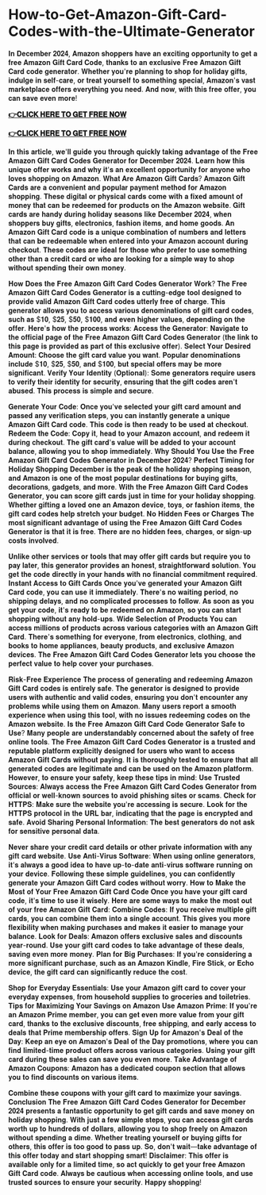 # How-to-Get-Amazon-Gift-Card-Codes-with-the-Ultimate-Generator
𝐈𝐧 𝐃𝐞𝐜𝐞𝐦𝐛𝐞𝐫 𝟐𝟎𝟐𝟒, 𝐀𝐦𝐚𝐳𝐨𝐧 𝐬𝐡𝐨𝐩𝐩𝐞𝐫𝐬 𝐡𝐚𝐯𝐞 𝐚𝐧 𝐞𝐱𝐜𝐢𝐭𝐢𝐧𝐠 𝐨𝐩𝐩𝐨𝐫𝐭𝐮𝐧𝐢𝐭𝐲 𝐭𝐨 𝐠𝐞𝐭 𝐚 𝐟𝐫𝐞𝐞 𝐀𝐦𝐚𝐳𝐨𝐧 𝐆𝐢𝐟𝐭 𝐂𝐚𝐫𝐝 𝐂𝐨𝐝𝐞, 𝐭𝐡𝐚𝐧𝐤𝐬 𝐭𝐨 𝐚𝐧 𝐞𝐱𝐜𝐥𝐮𝐬𝐢𝐯𝐞 𝐅𝐫𝐞𝐞 𝐀𝐦𝐚𝐳𝐨𝐧 𝐆𝐢𝐟𝐭 𝐂𝐚𝐫𝐝 𝐜𝐨𝐝𝐞 𝐠𝐞𝐧𝐞𝐫𝐚𝐭𝐨𝐫. 𝐖𝐡𝐞𝐭𝐡𝐞𝐫 𝐲𝐨𝐮'𝐫𝐞 𝐩𝐥𝐚𝐧𝐧𝐢𝐧𝐠 𝐭𝐨 𝐬𝐡𝐨𝐩 𝐟𝐨𝐫 𝐡𝐨𝐥𝐢𝐝𝐚𝐲 𝐠𝐢𝐟𝐭𝐬, 𝐢𝐧𝐝𝐮𝐥𝐠𝐞 𝐢𝐧 𝐬𝐞𝐥𝐟-𝐜𝐚𝐫𝐞, 𝐨𝐫 𝐭𝐫𝐞𝐚𝐭 𝐲𝐨𝐮𝐫𝐬𝐞𝐥𝐟 𝐭𝐨 𝐬𝐨𝐦𝐞𝐭𝐡𝐢𝐧𝐠 𝐬𝐩𝐞𝐜𝐢𝐚𝐥, 𝐀𝐦𝐚𝐳𝐨𝐧'𝐬 𝐯𝐚𝐬𝐭 𝐦𝐚𝐫𝐤𝐞𝐭𝐩𝐥𝐚𝐜𝐞 𝐨𝐟𝐟𝐞𝐫𝐬 𝐞𝐯𝐞𝐫𝐲𝐭𝐡𝐢𝐧𝐠 𝐲𝐨𝐮 𝐧𝐞𝐞𝐝. 𝐀𝐧𝐝 𝐧𝐨𝐰, 𝐰𝐢𝐭𝐡 𝐭𝐡𝐢𝐬 𝐟𝐫𝐞𝐞 𝐨𝐟𝐟𝐞𝐫, 𝐲𝐨𝐮 𝐜𝐚𝐧 𝐬𝐚𝐯𝐞 𝐞𝐯𝐞𝐧 𝐦𝐨𝐫𝐞!



**[👉𝐂𝐋𝐈𝐂𝐊 𝐇𝐄𝐑𝐄 𝐓𝐎 𝐆𝐄𝐓 𝐅𝐑𝐄𝐄 𝐍𝐎𝐖](https://usaofferzon.com/amazongiftcard)**

**[👉𝐂𝐋𝐈𝐂𝐊 𝐇𝐄𝐑𝐄 𝐓𝐎 𝐆𝐄𝐓 𝐅𝐑𝐄𝐄 𝐍𝐎𝐖](https://usaofferzon.com/giftcard)**

𝐈𝐧 𝐭𝐡𝐢𝐬 𝐚𝐫𝐭𝐢𝐜𝐥𝐞, 𝐰𝐞'𝐥𝐥 𝐠𝐮𝐢𝐝𝐞 𝐲𝐨𝐮 𝐭𝐡𝐫𝐨𝐮𝐠𝐡 𝐪𝐮𝐢𝐜𝐤𝐥𝐲 𝐭𝐚𝐤𝐢𝐧𝐠 𝐚𝐝𝐯𝐚𝐧𝐭𝐚𝐠𝐞 𝐨𝐟 𝐭𝐡𝐞 𝐅𝐫𝐞𝐞 𝐀𝐦𝐚𝐳𝐨𝐧 𝐆𝐢𝐟𝐭 𝐂𝐚𝐫𝐝 𝐂𝐨𝐝𝐞𝐬 𝐆𝐞𝐧𝐞𝐫𝐚𝐭𝐨𝐫 𝐟𝐨𝐫 𝐃𝐞𝐜𝐞𝐦𝐛𝐞𝐫 𝟐𝟎𝟐𝟒. 𝐋𝐞𝐚𝐫𝐧 𝐡𝐨𝐰 𝐭𝐡𝐢𝐬 𝐮𝐧𝐢𝐪𝐮𝐞 𝐨𝐟𝐟𝐞𝐫 𝐰𝐨𝐫𝐤𝐬 𝐚𝐧𝐝 𝐰𝐡𝐲 𝐢𝐭'𝐬 𝐚𝐧 𝐞𝐱𝐜𝐞𝐥𝐥𝐞𝐧𝐭 𝐨𝐩𝐩𝐨𝐫𝐭𝐮𝐧𝐢𝐭𝐲 𝐟𝐨𝐫 𝐚𝐧𝐲𝐨𝐧𝐞 𝐰𝐡𝐨 𝐥𝐨𝐯𝐞𝐬 𝐬𝐡𝐨𝐩𝐩𝐢𝐧𝐠 𝐨𝐧 𝐀𝐦𝐚𝐳𝐨𝐧. 𝐖𝐡𝐚𝐭 𝐀𝐫𝐞 𝐀𝐦𝐚𝐳𝐨𝐧 𝐆𝐢𝐟𝐭 𝐂𝐚𝐫𝐝𝐬? 𝐀𝐦𝐚𝐳𝐨𝐧 𝐆𝐢𝐟𝐭 𝐂𝐚𝐫𝐝𝐬 𝐚𝐫𝐞 𝐚 𝐜𝐨𝐧𝐯𝐞𝐧𝐢𝐞𝐧𝐭 𝐚𝐧𝐝 𝐩𝐨𝐩𝐮𝐥𝐚𝐫 𝐩𝐚𝐲𝐦𝐞𝐧𝐭 𝐦𝐞𝐭𝐡𝐨𝐝 𝐟𝐨𝐫 𝐀𝐦𝐚𝐳𝐨𝐧 𝐬𝐡𝐨𝐩𝐩𝐢𝐧𝐠. 𝐓𝐡𝐞𝐬𝐞 𝐝𝐢𝐠𝐢𝐭𝐚𝐥 𝐨𝐫 𝐩𝐡𝐲𝐬𝐢𝐜𝐚𝐥 𝐜𝐚𝐫𝐝𝐬 𝐜𝐨𝐦𝐞 𝐰𝐢𝐭𝐡 𝐚 𝐟𝐢𝐱𝐞𝐝 𝐚𝐦𝐨𝐮𝐧𝐭 𝐨𝐟 𝐦𝐨𝐧𝐞𝐲 𝐭𝐡𝐚𝐭 𝐜𝐚𝐧 𝐛𝐞 𝐫𝐞𝐝𝐞𝐞𝐦𝐞𝐝 𝐟𝐨𝐫 𝐩𝐫𝐨𝐝𝐮𝐜𝐭𝐬 𝐨𝐧 𝐭𝐡𝐞 𝐀𝐦𝐚𝐳𝐨𝐧 𝐰𝐞𝐛𝐬𝐢𝐭𝐞. 𝐆𝐢𝐟𝐭 𝐜𝐚𝐫𝐝𝐬 𝐚𝐫𝐞 𝐡𝐚𝐧𝐝𝐲 𝐝𝐮𝐫𝐢𝐧𝐠 𝐡𝐨𝐥𝐢𝐝𝐚𝐲 𝐬𝐞𝐚𝐬𝐨𝐧𝐬 𝐥𝐢𝐤𝐞 𝐃𝐞𝐜𝐞𝐦𝐛𝐞𝐫 𝟐𝟎𝟐𝟒, 𝐰𝐡𝐞𝐧 𝐬𝐡𝐨𝐩𝐩𝐞𝐫𝐬 𝐛𝐮𝐲 𝐠𝐢𝐟𝐭𝐬, 𝐞𝐥𝐞𝐜𝐭𝐫𝐨𝐧𝐢𝐜𝐬, 𝐟𝐚𝐬𝐡𝐢𝐨𝐧 𝐢𝐭𝐞𝐦𝐬, 𝐚𝐧𝐝 𝐡𝐨𝐦𝐞 𝐠𝐨𝐨𝐝𝐬. 𝐀𝐧 𝐀𝐦𝐚𝐳𝐨𝐧 𝐆𝐢𝐟𝐭 𝐂𝐚𝐫𝐝 𝐜𝐨𝐝𝐞 𝐢𝐬 𝐚 𝐮𝐧𝐢𝐪𝐮𝐞 𝐜𝐨𝐦𝐛𝐢𝐧𝐚𝐭𝐢𝐨𝐧 𝐨𝐟 𝐧𝐮𝐦𝐛𝐞𝐫𝐬 𝐚𝐧𝐝 𝐥𝐞𝐭𝐭𝐞𝐫𝐬 𝐭𝐡𝐚𝐭 𝐜𝐚𝐧 𝐛𝐞 𝐫𝐞𝐝𝐞𝐞𝐦𝐚𝐛𝐥𝐞 𝐰𝐡𝐞𝐧 𝐞𝐧𝐭𝐞𝐫𝐞𝐝 𝐢𝐧𝐭𝐨 𝐲𝐨𝐮𝐫 𝐀𝐦𝐚𝐳𝐨𝐧 𝐚𝐜𝐜𝐨𝐮𝐧𝐭 𝐝𝐮𝐫𝐢𝐧𝐠 𝐜𝐡𝐞𝐜𝐤𝐨𝐮𝐭. 𝐓𝐡𝐞𝐬𝐞 𝐜𝐨𝐝𝐞𝐬 𝐚𝐫𝐞 𝐢𝐝𝐞𝐚𝐥 𝐟𝐨𝐫 𝐭𝐡𝐨𝐬𝐞 𝐰𝐡𝐨 𝐩𝐫𝐞𝐟𝐞𝐫 𝐭𝐨 𝐮𝐬𝐞 𝐬𝐨𝐦𝐞𝐭𝐡𝐢𝐧𝐠 𝐨𝐭𝐡𝐞𝐫 𝐭𝐡𝐚𝐧 𝐚 𝐜𝐫𝐞𝐝𝐢𝐭 𝐜𝐚𝐫𝐝 𝐨𝐫 𝐰𝐡𝐨 𝐚𝐫𝐞 𝐥𝐨𝐨𝐤𝐢𝐧𝐠 𝐟𝐨𝐫 𝐚 𝐬𝐢𝐦𝐩𝐥𝐞 𝐰𝐚𝐲 𝐭𝐨 𝐬𝐡𝐨𝐩 𝐰𝐢𝐭𝐡𝐨𝐮𝐭 𝐬𝐩𝐞𝐧𝐝𝐢𝐧𝐠 𝐭𝐡𝐞𝐢𝐫 𝐨𝐰𝐧 𝐦𝐨𝐧𝐞𝐲.

𝐇𝐨𝐰 𝐃𝐨𝐞𝐬 𝐭𝐡𝐞 𝐅𝐫𝐞𝐞 𝐀𝐦𝐚𝐳𝐨𝐧 𝐆𝐢𝐟𝐭 𝐂𝐚𝐫𝐝 𝐂𝐨𝐝𝐞𝐬 𝐆𝐞𝐧𝐞𝐫𝐚𝐭𝐨𝐫 𝐖𝐨𝐫𝐤? 𝐓𝐡𝐞 𝐅𝐫𝐞𝐞 𝐀𝐦𝐚𝐳𝐨𝐧 𝐆𝐢𝐟𝐭 𝐂𝐚𝐫𝐝 𝐂𝐨𝐝𝐞𝐬 𝐆𝐞𝐧𝐞𝐫𝐚𝐭𝐨𝐫 𝐢𝐬 𝐚 𝐜𝐮𝐭𝐭𝐢𝐧𝐠-𝐞𝐝𝐠𝐞 𝐭𝐨𝐨𝐥 𝐝𝐞𝐬𝐢𝐠𝐧𝐞𝐝 𝐭𝐨 𝐩𝐫𝐨𝐯𝐢𝐝𝐞 𝐯𝐚𝐥𝐢𝐝 𝐀𝐦𝐚𝐳𝐨𝐧 𝐆𝐢𝐟𝐭 𝐂𝐚𝐫𝐝 𝐜𝐨𝐝𝐞𝐬 𝐮𝐭𝐭𝐞𝐫𝐥𝐲 𝐟𝐫𝐞𝐞 𝐨𝐟 𝐜𝐡𝐚𝐫𝐠𝐞. 𝐓𝐡𝐢𝐬 𝐠𝐞𝐧𝐞𝐫𝐚𝐭𝐨𝐫 𝐚𝐥𝐥𝐨𝐰𝐬 𝐲𝐨𝐮 𝐭𝐨 𝐚𝐜𝐜𝐞𝐬𝐬 𝐯𝐚𝐫𝐢𝐨𝐮𝐬 𝐝𝐞𝐧𝐨𝐦𝐢𝐧𝐚𝐭𝐢𝐨𝐧𝐬 𝐨𝐟 𝐠𝐢𝐟𝐭 𝐜𝐚𝐫𝐝 𝐜𝐨𝐝𝐞𝐬, 𝐬𝐮𝐜𝐡 𝐚𝐬 $𝟏𝟎, $𝟐𝟓, $𝟓𝟎, $𝟏𝟎𝟎, 𝐚𝐧𝐝 𝐞𝐯𝐞𝐧 𝐡𝐢𝐠𝐡𝐞𝐫 𝐯𝐚𝐥𝐮𝐞𝐬, 𝐝𝐞𝐩𝐞𝐧𝐝𝐢𝐧𝐠 𝐨𝐧 𝐭𝐡𝐞 𝐨𝐟𝐟𝐞𝐫. 𝐇𝐞𝐫𝐞'𝐬 𝐡𝐨𝐰 𝐭𝐡𝐞 𝐩𝐫𝐨𝐜𝐞𝐬𝐬 𝐰𝐨𝐫𝐤𝐬: 𝐀𝐜𝐜𝐞𝐬𝐬 𝐭𝐡𝐞 𝐆𝐞𝐧𝐞𝐫𝐚𝐭𝐨𝐫: 𝐍𝐚𝐯𝐢𝐠𝐚𝐭𝐞 𝐭𝐨 𝐭𝐡𝐞 𝐨𝐟𝐟𝐢𝐜𝐢𝐚𝐥 𝐩𝐚𝐠𝐞 𝐨𝐟 𝐭𝐡𝐞 𝐅𝐫𝐞𝐞 𝐀𝐦𝐚𝐳𝐨𝐧 𝐆𝐢𝐟𝐭 𝐂𝐚𝐫𝐝 𝐂𝐨𝐝𝐞𝐬 𝐆𝐞𝐧𝐞𝐫𝐚𝐭𝐨𝐫 (𝐭𝐡𝐞 𝐥𝐢𝐧𝐤 𝐭𝐨 𝐭𝐡𝐢𝐬 𝐩𝐚𝐠𝐞 𝐢𝐬 𝐩𝐫𝐨𝐯𝐢𝐝𝐞𝐝 𝐚𝐬 𝐩𝐚𝐫𝐭 𝐨𝐟 𝐭𝐡𝐢𝐬 𝐞𝐱𝐜𝐥𝐮𝐬𝐢𝐯𝐞 𝐨𝐟𝐟𝐞𝐫). 𝐒𝐞𝐥𝐞𝐜𝐭 𝐘𝐨𝐮𝐫 𝐃𝐞𝐬𝐢𝐫𝐞𝐝 𝐀𝐦𝐨𝐮𝐧𝐭: 𝐂𝐡𝐨𝐨𝐬𝐞 𝐭𝐡𝐞 𝐠𝐢𝐟𝐭 𝐜𝐚𝐫𝐝 𝐯𝐚𝐥𝐮𝐞 𝐲𝐨𝐮 𝐰𝐚𝐧𝐭. 𝐏𝐨𝐩𝐮𝐥𝐚𝐫 𝐝𝐞𝐧𝐨𝐦𝐢𝐧𝐚𝐭𝐢𝐨𝐧𝐬 𝐢𝐧𝐜𝐥𝐮𝐝𝐞 $𝟏𝟎, $𝟐𝟓, $𝟓𝟎, 𝐚𝐧𝐝 $𝟏𝟎𝟎, 𝐛𝐮𝐭 𝐬𝐩𝐞𝐜𝐢𝐚𝐥 𝐨𝐟𝐟𝐞𝐫𝐬 𝐦𝐚𝐲 𝐛𝐞 𝐦𝐨𝐫𝐞 𝐬𝐢𝐠𝐧𝐢𝐟𝐢𝐜𝐚𝐧𝐭. 𝐕𝐞𝐫𝐢𝐟𝐲 𝐘𝐨𝐮𝐫 𝐈𝐝𝐞𝐧𝐭𝐢𝐭𝐲 (𝐎𝐩𝐭𝐢𝐨𝐧𝐚𝐥): 𝐒𝐨𝐦𝐞 𝐠𝐞𝐧𝐞𝐫𝐚𝐭𝐨𝐫𝐬 𝐫𝐞𝐪𝐮𝐢𝐫𝐞 𝐮𝐬𝐞𝐫𝐬 𝐭𝐨 𝐯𝐞𝐫𝐢𝐟𝐲 𝐭𝐡𝐞𝐢𝐫 𝐢𝐝𝐞𝐧𝐭𝐢𝐭𝐲 𝐟𝐨𝐫 𝐬𝐞𝐜𝐮𝐫𝐢𝐭𝐲, 𝐞𝐧𝐬𝐮𝐫𝐢𝐧𝐠 𝐭𝐡𝐚𝐭 𝐭𝐡𝐞 𝐠𝐢𝐟𝐭 𝐜𝐨𝐝𝐞𝐬 𝐚𝐫𝐞𝐧'𝐭 𝐚𝐛𝐮𝐬𝐞𝐝. 𝐓𝐡𝐢𝐬 𝐩𝐫𝐨𝐜𝐞𝐬𝐬 𝐢𝐬 𝐬𝐢𝐦𝐩𝐥𝐞 𝐚𝐧𝐝 𝐬𝐞𝐜𝐮𝐫𝐞.

𝐆𝐞𝐧𝐞𝐫𝐚𝐭𝐞 𝐘𝐨𝐮𝐫 𝐂𝐨𝐝𝐞: 𝐎𝐧𝐜𝐞 𝐲𝐨𝐮'𝐯𝐞 𝐬𝐞𝐥𝐞𝐜𝐭𝐞𝐝 𝐲𝐨𝐮𝐫 𝐠𝐢𝐟𝐭 𝐜𝐚𝐫𝐝 𝐚𝐦𝐨𝐮𝐧𝐭 𝐚𝐧𝐝 𝐩𝐚𝐬𝐬𝐞𝐝 𝐚𝐧𝐲 𝐯𝐞𝐫𝐢𝐟𝐢𝐜𝐚𝐭𝐢𝐨𝐧 𝐬𝐭𝐞𝐩𝐬, 𝐲𝐨𝐮 𝐜𝐚𝐧 𝐢𝐧𝐬𝐭𝐚𝐧𝐭𝐥𝐲 𝐠𝐞𝐧𝐞𝐫𝐚𝐭𝐞 𝐚 𝐮𝐧𝐢𝐪𝐮𝐞 𝐀𝐦𝐚𝐳𝐨𝐧 𝐆𝐢𝐟𝐭 𝐂𝐚𝐫𝐝 𝐜𝐨𝐝𝐞. 𝐓𝐡𝐢𝐬 𝐜𝐨𝐝𝐞 𝐢𝐬 𝐭𝐡𝐞𝐧 𝐫𝐞𝐚𝐝𝐲 𝐭𝐨 𝐛𝐞 𝐮𝐬𝐞𝐝 𝐚𝐭 𝐜𝐡𝐞𝐜𝐤𝐨𝐮𝐭. 𝐑𝐞𝐝𝐞𝐞𝐦 𝐭𝐡𝐞 𝐂𝐨𝐝𝐞: 𝐂𝐨𝐩𝐲 𝐢𝐭, 𝐡𝐞𝐚𝐝 𝐭𝐨 𝐲𝐨𝐮𝐫 𝐀𝐦𝐚𝐳𝐨𝐧 𝐚𝐜𝐜𝐨𝐮𝐧𝐭, 𝐚𝐧𝐝 𝐫𝐞𝐝𝐞𝐞𝐦 𝐢𝐭 𝐝𝐮𝐫𝐢𝐧𝐠 𝐜𝐡𝐞𝐜𝐤𝐨𝐮𝐭. 𝐓𝐡𝐞 𝐠𝐢𝐟𝐭 𝐜𝐚𝐫𝐝'𝐬 𝐯𝐚𝐥𝐮𝐞 𝐰𝐢𝐥𝐥 𝐛𝐞 𝐚𝐝𝐝𝐞𝐝 𝐭𝐨 𝐲𝐨𝐮𝐫 𝐚𝐜𝐜𝐨𝐮𝐧𝐭 𝐛𝐚𝐥𝐚𝐧𝐜𝐞, 𝐚𝐥𝐥𝐨𝐰𝐢𝐧𝐠 𝐲𝐨𝐮 𝐭𝐨 𝐬𝐡𝐨𝐩 𝐢𝐦𝐦𝐞𝐝𝐢𝐚𝐭𝐞𝐥𝐲. 𝐖𝐡𝐲 𝐒𝐡𝐨𝐮𝐥𝐝 𝐘𝐨𝐮 𝐔𝐬𝐞 𝐭𝐡𝐞 𝐅𝐫𝐞𝐞 𝐀𝐦𝐚𝐳𝐨𝐧 𝐆𝐢𝐟𝐭 𝐂𝐚𝐫𝐝 𝐂𝐨𝐝𝐞𝐬 𝐆𝐞𝐧𝐞𝐫𝐚𝐭𝐨𝐫 𝐢𝐧 𝐃𝐞𝐜𝐞𝐦𝐛𝐞𝐫 𝟐𝟎𝟐𝟒? 𝐏𝐞𝐫𝐟𝐞𝐜𝐭 𝐓𝐢𝐦𝐢𝐧𝐠 𝐟𝐨𝐫 𝐇𝐨𝐥𝐢𝐝𝐚𝐲 𝐒𝐡𝐨𝐩𝐩𝐢𝐧𝐠 𝐃𝐞𝐜𝐞𝐦𝐛𝐞𝐫 𝐢𝐬 𝐭𝐡𝐞 𝐩𝐞𝐚𝐤 𝐨𝐟 𝐭𝐡𝐞 𝐡𝐨𝐥𝐢𝐝𝐚𝐲 𝐬𝐡𝐨𝐩𝐩𝐢𝐧𝐠 𝐬𝐞𝐚𝐬𝐨𝐧, 𝐚𝐧𝐝 𝐀𝐦𝐚𝐳𝐨𝐧 𝐢𝐬 𝐨𝐧𝐞 𝐨𝐟 𝐭𝐡𝐞 𝐦𝐨𝐬𝐭 𝐩𝐨𝐩𝐮𝐥𝐚𝐫 𝐝𝐞𝐬𝐭𝐢𝐧𝐚𝐭𝐢𝐨𝐧𝐬 𝐟𝐨𝐫 𝐛𝐮𝐲𝐢𝐧𝐠 𝐠𝐢𝐟𝐭𝐬, 𝐝𝐞𝐜𝐨𝐫𝐚𝐭𝐢𝐨𝐧𝐬, 𝐠𝐚𝐝𝐠𝐞𝐭𝐬, 𝐚𝐧𝐝 𝐦𝐨𝐫𝐞. 𝐖𝐢𝐭𝐡 𝐭𝐡𝐞 𝐅𝐫𝐞𝐞 𝐀𝐦𝐚𝐳𝐨𝐧 𝐆𝐢𝐟𝐭 𝐂𝐚𝐫𝐝 𝐂𝐨𝐝𝐞𝐬 𝐆𝐞𝐧𝐞𝐫𝐚𝐭𝐨𝐫, 𝐲𝐨𝐮 𝐜𝐚𝐧 𝐬𝐜𝐨𝐫𝐞 𝐠𝐢𝐟𝐭 𝐜𝐚𝐫𝐝𝐬 𝐣𝐮𝐬𝐭 𝐢𝐧 𝐭𝐢𝐦𝐞 𝐟𝐨𝐫 𝐲𝐨𝐮𝐫 𝐡𝐨𝐥𝐢𝐝𝐚𝐲 𝐬𝐡𝐨𝐩𝐩𝐢𝐧𝐠. 𝐖𝐡𝐞𝐭𝐡𝐞𝐫 𝐠𝐢𝐟𝐭𝐢𝐧𝐠 𝐚 𝐥𝐨𝐯𝐞𝐝 𝐨𝐧𝐞 𝐚𝐧 𝐀𝐦𝐚𝐳𝐨𝐧 𝐝𝐞𝐯𝐢𝐜𝐞, 𝐭𝐨𝐲𝐬, 𝐨𝐫 𝐟𝐚𝐬𝐡𝐢𝐨𝐧 𝐢𝐭𝐞𝐦𝐬, 𝐭𝐡𝐞 𝐠𝐢𝐟𝐭 𝐜𝐚𝐫𝐝 𝐜𝐨𝐝𝐞𝐬 𝐡𝐞𝐥𝐩 𝐬𝐭𝐫𝐞𝐭𝐜𝐡 𝐲𝐨𝐮𝐫 𝐛𝐮𝐝𝐠𝐞𝐭. 𝐍𝐨 𝐇𝐢𝐝𝐝𝐞𝐧 𝐅𝐞𝐞𝐬 𝐨𝐫 𝐂𝐡𝐚𝐫𝐠𝐞𝐬 𝐓𝐡𝐞 𝐦𝐨𝐬𝐭 𝐬𝐢𝐠𝐧𝐢𝐟𝐢𝐜𝐚𝐧𝐭 𝐚𝐝𝐯𝐚𝐧𝐭𝐚𝐠𝐞 𝐨𝐟 𝐮𝐬𝐢𝐧𝐠 𝐭𝐡𝐞 𝐅𝐫𝐞𝐞 𝐀𝐦𝐚𝐳𝐨𝐧 𝐆𝐢𝐟𝐭 𝐂𝐚𝐫𝐝 𝐂𝐨𝐝𝐞𝐬 𝐆𝐞𝐧𝐞𝐫𝐚𝐭𝐨𝐫 𝐢𝐬 𝐭𝐡𝐚𝐭 𝐢𝐭 𝐢𝐬 𝐟𝐫𝐞𝐞. 𝐓𝐡𝐞𝐫𝐞 𝐚𝐫𝐞 𝐧𝐨 𝐡𝐢𝐝𝐝𝐞𝐧 𝐟𝐞𝐞𝐬, 𝐜𝐡𝐚𝐫𝐠𝐞𝐬, 𝐨𝐫 𝐬𝐢𝐠𝐧-𝐮𝐩 𝐜𝐨𝐬𝐭𝐬 𝐢𝐧𝐯𝐨𝐥𝐯𝐞𝐝.

𝐔𝐧𝐥𝐢𝐤𝐞 𝐨𝐭𝐡𝐞𝐫 𝐬𝐞𝐫𝐯𝐢𝐜𝐞𝐬 𝐨𝐫 𝐭𝐨𝐨𝐥𝐬 𝐭𝐡𝐚𝐭 𝐦𝐚𝐲 𝐨𝐟𝐟𝐞𝐫 𝐠𝐢𝐟𝐭 𝐜𝐚𝐫𝐝𝐬 𝐛𝐮𝐭 𝐫𝐞𝐪𝐮𝐢𝐫𝐞 𝐲𝐨𝐮 𝐭𝐨 𝐩𝐚𝐲 𝐥𝐚𝐭𝐞𝐫, 𝐭𝐡𝐢𝐬 𝐠𝐞𝐧𝐞𝐫𝐚𝐭𝐨𝐫 𝐩𝐫𝐨𝐯𝐢𝐝𝐞𝐬 𝐚𝐧 𝐡𝐨𝐧𝐞𝐬𝐭, 𝐬𝐭𝐫𝐚𝐢𝐠𝐡𝐭𝐟𝐨𝐫𝐰𝐚𝐫𝐝 𝐬𝐨𝐥𝐮𝐭𝐢𝐨𝐧. 𝐘𝐨𝐮 𝐠𝐞𝐭 𝐭𝐡𝐞 𝐜𝐨𝐝𝐞 𝐝𝐢𝐫𝐞𝐜𝐭𝐥𝐲 𝐢𝐧 𝐲𝐨𝐮𝐫 𝐡𝐚𝐧𝐝𝐬 𝐰𝐢𝐭𝐡 𝐧𝐨 𝐟𝐢𝐧𝐚𝐧𝐜𝐢𝐚𝐥 𝐜𝐨𝐦𝐦𝐢𝐭𝐦𝐞𝐧𝐭 𝐫𝐞𝐪𝐮𝐢𝐫𝐞𝐝. 𝐈𝐧𝐬𝐭𝐚𝐧𝐭 𝐀𝐜𝐜𝐞𝐬𝐬 𝐭𝐨 𝐆𝐢𝐟𝐭 𝐂𝐚𝐫𝐝𝐬 𝐎𝐧𝐜𝐞 𝐲𝐨𝐮'𝐯𝐞 𝐠𝐞𝐧𝐞𝐫𝐚𝐭𝐞𝐝 𝐲𝐨𝐮𝐫 𝐀𝐦𝐚𝐳𝐨𝐧 𝐆𝐢𝐟𝐭 𝐂𝐚𝐫𝐝 𝐜𝐨𝐝𝐞, 𝐲𝐨𝐮 𝐜𝐚𝐧 𝐮𝐬𝐞 𝐢𝐭 𝐢𝐦𝐦𝐞𝐝𝐢𝐚𝐭𝐞𝐥𝐲. 𝐓𝐡𝐞𝐫𝐞'𝐬 𝐧𝐨 𝐰𝐚𝐢𝐭𝐢𝐧𝐠 𝐩𝐞𝐫𝐢𝐨𝐝, 𝐧𝐨 𝐬𝐡𝐢𝐩𝐩𝐢𝐧𝐠 𝐝𝐞𝐥𝐚𝐲𝐬, 𝐚𝐧𝐝 𝐧𝐨 𝐜𝐨𝐦𝐩𝐥𝐢𝐜𝐚𝐭𝐞𝐝 𝐩𝐫𝐨𝐜𝐞𝐬𝐬𝐞𝐬 𝐭𝐨 𝐟𝐨𝐥𝐥𝐨𝐰. 𝐀𝐬 𝐬𝐨𝐨𝐧 𝐚𝐬 𝐲𝐨𝐮 𝐠𝐞𝐭 𝐲𝐨𝐮𝐫 𝐜𝐨𝐝𝐞, 𝐢𝐭'𝐬 𝐫𝐞𝐚𝐝𝐲 𝐭𝐨 𝐛𝐞 𝐫𝐞𝐝𝐞𝐞𝐦𝐞𝐝 𝐨𝐧 𝐀𝐦𝐚𝐳𝐨𝐧, 𝐬𝐨 𝐲𝐨𝐮 𝐜𝐚𝐧 𝐬𝐭𝐚𝐫𝐭 𝐬𝐡𝐨𝐩𝐩𝐢𝐧𝐠 𝐰𝐢𝐭𝐡𝐨𝐮𝐭 𝐚𝐧𝐲 𝐡𝐨𝐥𝐝-𝐮𝐩𝐬. 𝐖𝐢𝐝𝐞 𝐒𝐞𝐥𝐞𝐜𝐭𝐢𝐨𝐧 𝐨𝐟 𝐏𝐫𝐨𝐝𝐮𝐜𝐭𝐬 𝐘𝐨𝐮 𝐜𝐚𝐧 𝐚𝐜𝐜𝐞𝐬𝐬 𝐦𝐢𝐥𝐥𝐢𝐨𝐧𝐬 𝐨𝐟 𝐩𝐫𝐨𝐝𝐮𝐜𝐭𝐬 𝐚𝐜𝐫𝐨𝐬𝐬 𝐯𝐚𝐫𝐢𝐨𝐮𝐬 𝐜𝐚𝐭𝐞𝐠𝐨𝐫𝐢𝐞𝐬 𝐰𝐢𝐭𝐡 𝐚𝐧 𝐀𝐦𝐚𝐳𝐨𝐧 𝐆𝐢𝐟𝐭 𝐂𝐚𝐫𝐝. 𝐓𝐡𝐞𝐫𝐞'𝐬 𝐬𝐨𝐦𝐞𝐭𝐡𝐢𝐧𝐠 𝐟𝐨𝐫 𝐞𝐯𝐞𝐫𝐲𝐨𝐧𝐞, 𝐟𝐫𝐨𝐦 𝐞𝐥𝐞𝐜𝐭𝐫𝐨𝐧𝐢𝐜𝐬, 𝐜𝐥𝐨𝐭𝐡𝐢𝐧𝐠, 𝐚𝐧𝐝 𝐛𝐨𝐨𝐤𝐬 𝐭𝐨 𝐡𝐨𝐦𝐞 𝐚𝐩𝐩𝐥𝐢𝐚𝐧𝐜𝐞𝐬, 𝐛𝐞𝐚𝐮𝐭𝐲 𝐩𝐫𝐨𝐝𝐮𝐜𝐭𝐬, 𝐚𝐧𝐝 𝐞𝐱𝐜𝐥𝐮𝐬𝐢𝐯𝐞 𝐀𝐦𝐚𝐳𝐨𝐧 𝐝𝐞𝐯𝐢𝐜𝐞𝐬. 𝐓𝐡𝐞 𝐅𝐫𝐞𝐞 𝐀𝐦𝐚𝐳𝐨𝐧 𝐆𝐢𝐟𝐭 𝐂𝐚𝐫𝐝 𝐂𝐨𝐝𝐞𝐬 𝐆𝐞𝐧𝐞𝐫𝐚𝐭𝐨𝐫 𝐥𝐞𝐭𝐬 𝐲𝐨𝐮 𝐜𝐡𝐨𝐨𝐬𝐞 𝐭𝐡𝐞 𝐩𝐞𝐫𝐟𝐞𝐜𝐭 𝐯𝐚𝐥𝐮𝐞 𝐭𝐨 𝐡𝐞𝐥𝐩 𝐜𝐨𝐯𝐞𝐫 𝐲𝐨𝐮𝐫 𝐩𝐮𝐫𝐜𝐡𝐚𝐬𝐞𝐬.

𝐑𝐢𝐬𝐤-𝐅𝐫𝐞𝐞 𝐄𝐱𝐩𝐞𝐫𝐢𝐞𝐧𝐜𝐞 𝐓𝐡𝐞 𝐩𝐫𝐨𝐜𝐞𝐬𝐬 𝐨𝐟 𝐠𝐞𝐧𝐞𝐫𝐚𝐭𝐢𝐧𝐠 𝐚𝐧𝐝 𝐫𝐞𝐝𝐞𝐞𝐦𝐢𝐧𝐠 𝐀𝐦𝐚𝐳𝐨𝐧 𝐆𝐢𝐟𝐭 𝐂𝐚𝐫𝐝 𝐜𝐨𝐝𝐞𝐬 𝐢𝐬 𝐞𝐧𝐭𝐢𝐫𝐞𝐥𝐲 𝐬𝐚𝐟𝐞. 𝐓𝐡𝐞 𝐠𝐞𝐧𝐞𝐫𝐚𝐭𝐨𝐫 𝐢𝐬 𝐝𝐞𝐬𝐢𝐠𝐧𝐞𝐝 𝐭𝐨 𝐩𝐫𝐨𝐯𝐢𝐝𝐞 𝐮𝐬𝐞𝐫𝐬 𝐰𝐢𝐭𝐡 𝐚𝐮𝐭𝐡𝐞𝐧𝐭𝐢𝐜 𝐚𝐧𝐝 𝐯𝐚𝐥𝐢𝐝 𝐜𝐨𝐝𝐞𝐬, 𝐞𝐧𝐬𝐮𝐫𝐢𝐧𝐠 𝐲𝐨𝐮 𝐝𝐨𝐧'𝐭 𝐞𝐧𝐜𝐨𝐮𝐧𝐭𝐞𝐫 𝐚𝐧𝐲 𝐩𝐫𝐨𝐛𝐥𝐞𝐦𝐬 𝐰𝐡𝐢𝐥𝐞 𝐮𝐬𝐢𝐧𝐠 𝐭𝐡𝐞𝐦 𝐨𝐧 𝐀𝐦𝐚𝐳𝐨𝐧. 𝐌𝐚𝐧𝐲 𝐮𝐬𝐞𝐫𝐬 𝐫𝐞𝐩𝐨𝐫𝐭 𝐚 𝐬𝐦𝐨𝐨𝐭𝐡 𝐞𝐱𝐩𝐞𝐫𝐢𝐞𝐧𝐜𝐞 𝐰𝐡𝐞𝐧 𝐮𝐬𝐢𝐧𝐠 𝐭𝐡𝐢𝐬 𝐭𝐨𝐨𝐥, 𝐰𝐢𝐭𝐡 𝐧𝐨 𝐢𝐬𝐬𝐮𝐞𝐬 𝐫𝐞𝐝𝐞𝐞𝐦𝐢𝐧𝐠 𝐜𝐨𝐝𝐞𝐬 𝐨𝐧 𝐭𝐡𝐞 𝐀𝐦𝐚𝐳𝐨𝐧 𝐰𝐞𝐛𝐬𝐢𝐭𝐞. 𝐈𝐬 𝐭𝐡𝐞 𝐅𝐫𝐞𝐞 𝐀𝐦𝐚𝐳𝐨𝐧 𝐆𝐢𝐟𝐭 𝐂𝐚𝐫𝐝 𝐂𝐨𝐝𝐞 𝐆𝐞𝐧𝐞𝐫𝐚𝐭𝐨𝐫 𝐒𝐚𝐟𝐞 𝐭𝐨 𝐔𝐬𝐞? 𝐌𝐚𝐧𝐲 𝐩𝐞𝐨𝐩𝐥𝐞 𝐚𝐫𝐞 𝐮𝐧𝐝𝐞𝐫𝐬𝐭𝐚𝐧𝐝𝐚𝐛𝐥𝐲 𝐜𝐨𝐧𝐜𝐞𝐫𝐧𝐞𝐝 𝐚𝐛𝐨𝐮𝐭 𝐭𝐡𝐞 𝐬𝐚𝐟𝐞𝐭𝐲 𝐨𝐟 𝐟𝐫𝐞𝐞 𝐨𝐧𝐥𝐢𝐧𝐞 𝐭𝐨𝐨𝐥𝐬. 𝐓𝐡𝐞 𝐅𝐫𝐞𝐞 𝐀𝐦𝐚𝐳𝐨𝐧 𝐆𝐢𝐟𝐭 𝐂𝐚𝐫𝐝 𝐂𝐨𝐝𝐞𝐬 𝐆𝐞𝐧𝐞𝐫𝐚𝐭𝐨𝐫 𝐢𝐬 𝐚 𝐭𝐫𝐮𝐬𝐭𝐞𝐝 𝐚𝐧𝐝 𝐫𝐞𝐩𝐮𝐭𝐚𝐛𝐥𝐞 𝐩𝐥𝐚𝐭𝐟𝐨𝐫𝐦 𝐞𝐱𝐩𝐥𝐢𝐜𝐢𝐭𝐥𝐲 𝐝𝐞𝐬𝐢𝐠𝐧𝐞𝐝 𝐟𝐨𝐫 𝐮𝐬𝐞𝐫𝐬 𝐰𝐡𝐨 𝐰𝐚𝐧𝐭 𝐭𝐨 𝐚𝐜𝐜𝐞𝐬𝐬 𝐀𝐦𝐚𝐳𝐨𝐧 𝐆𝐢𝐟𝐭 𝐂𝐚𝐫𝐝𝐬 𝐰𝐢𝐭𝐡𝐨𝐮𝐭 𝐩𝐚𝐲𝐢𝐧𝐠. 𝐈𝐭 𝐢𝐬 𝐭𝐡𝐨𝐫𝐨𝐮𝐠𝐡𝐥𝐲 𝐭𝐞𝐬𝐭𝐞𝐝 𝐭𝐨 𝐞𝐧𝐬𝐮𝐫𝐞 𝐭𝐡𝐚𝐭 𝐚𝐥𝐥 𝐠𝐞𝐧𝐞𝐫𝐚𝐭𝐞𝐝 𝐜𝐨𝐝𝐞𝐬 𝐚𝐫𝐞 𝐥𝐞𝐠𝐢𝐭𝐢𝐦𝐚𝐭𝐞 𝐚𝐧𝐝 𝐜𝐚𝐧 𝐛𝐞 𝐮𝐬𝐞𝐝 𝐨𝐧 𝐭𝐡𝐞 𝐀𝐦𝐚𝐳𝐨𝐧 𝐩𝐥𝐚𝐭𝐟𝐨𝐫𝐦. 𝐇𝐨𝐰𝐞𝐯𝐞𝐫, 𝐭𝐨 𝐞𝐧𝐬𝐮𝐫𝐞 𝐲𝐨𝐮𝐫 𝐬𝐚𝐟𝐞𝐭𝐲, 𝐤𝐞𝐞𝐩 𝐭𝐡𝐞𝐬𝐞 𝐭𝐢𝐩𝐬 𝐢𝐧 𝐦𝐢𝐧𝐝: 𝐔𝐬𝐞 𝐓𝐫𝐮𝐬𝐭𝐞𝐝 𝐒𝐨𝐮𝐫𝐜𝐞𝐬: 𝐀𝐥𝐰𝐚𝐲𝐬 𝐚𝐜𝐜𝐞𝐬𝐬 𝐭𝐡𝐞 𝐅𝐫𝐞𝐞 𝐀𝐦𝐚𝐳𝐨𝐧 𝐆𝐢𝐟𝐭 𝐂𝐚𝐫𝐝 𝐂𝐨𝐝𝐞𝐬 𝐆𝐞𝐧𝐞𝐫𝐚𝐭𝐨𝐫 𝐟𝐫𝐨𝐦 𝐨𝐟𝐟𝐢𝐜𝐢𝐚𝐥 𝐨𝐫 𝐰𝐞𝐥𝐥-𝐤𝐧𝐨𝐰𝐧 𝐬𝐨𝐮𝐫𝐜𝐞𝐬 𝐭𝐨 𝐚𝐯𝐨𝐢𝐝 𝐩𝐡𝐢𝐬𝐡𝐢𝐧𝐠 𝐬𝐢𝐭𝐞𝐬 𝐨𝐫 𝐬𝐜𝐚𝐦𝐬. 𝐂𝐡𝐞𝐜𝐤 𝐟𝐨𝐫 𝐇𝐓𝐓𝐏𝐒: 𝐌𝐚𝐤𝐞 𝐬𝐮𝐫𝐞 𝐭𝐡𝐞 𝐰𝐞𝐛𝐬𝐢𝐭𝐞 𝐲𝐨𝐮'𝐫𝐞 𝐚𝐜𝐜𝐞𝐬𝐬𝐢𝐧𝐠 𝐢𝐬 𝐬𝐞𝐜𝐮𝐫𝐞. 𝐋𝐨𝐨𝐤 𝐟𝐨𝐫 𝐭𝐡𝐞 𝐇𝐓𝐓𝐏𝐒 𝐩𝐫𝐨𝐭𝐨𝐜𝐨𝐥 𝐢𝐧 𝐭𝐡𝐞 𝐔𝐑𝐋 𝐛𝐚𝐫, 𝐢𝐧𝐝𝐢𝐜𝐚𝐭𝐢𝐧𝐠 𝐭𝐡𝐚𝐭 𝐭𝐡𝐞 𝐩𝐚𝐠𝐞 𝐢𝐬 𝐞𝐧𝐜𝐫𝐲𝐩𝐭𝐞𝐝 𝐚𝐧𝐝 𝐬𝐚𝐟𝐞. 𝐀𝐯𝐨𝐢𝐝 𝐒𝐡𝐚𝐫𝐢𝐧𝐠 𝐏𝐞𝐫𝐬𝐨𝐧𝐚𝐥 𝐈𝐧𝐟𝐨𝐫𝐦𝐚𝐭𝐢𝐨𝐧: 𝐓𝐡𝐞 𝐛𝐞𝐬𝐭 𝐠𝐞𝐧𝐞𝐫𝐚𝐭𝐨𝐫𝐬 𝐝𝐨 𝐧𝐨𝐭 𝐚𝐬𝐤 𝐟𝐨𝐫 𝐬𝐞𝐧𝐬𝐢𝐭𝐢𝐯𝐞 𝐩𝐞𝐫𝐬𝐨𝐧𝐚𝐥 𝐝𝐚𝐭𝐚.

𝐍𝐞𝐯𝐞𝐫 𝐬𝐡𝐚𝐫𝐞 𝐲𝐨𝐮𝐫 𝐜𝐫𝐞𝐝𝐢𝐭 𝐜𝐚𝐫𝐝 𝐝𝐞𝐭𝐚𝐢𝐥𝐬 𝐨𝐫 𝐨𝐭𝐡𝐞𝐫 𝐩𝐫𝐢𝐯𝐚𝐭𝐞 𝐢𝐧𝐟𝐨𝐫𝐦𝐚𝐭𝐢𝐨𝐧 𝐰𝐢𝐭𝐡 𝐚𝐧𝐲 𝐠𝐢𝐟𝐭 𝐜𝐚𝐫𝐝 𝐰𝐞𝐛𝐬𝐢𝐭𝐞. 𝐔𝐬𝐞 𝐀𝐧𝐭𝐢-𝐕𝐢𝐫𝐮𝐬 𝐒𝐨𝐟𝐭𝐰𝐚𝐫𝐞: 𝐖𝐡𝐞𝐧 𝐮𝐬𝐢𝐧𝐠 𝐨𝐧𝐥𝐢𝐧𝐞 𝐠𝐞𝐧𝐞𝐫𝐚𝐭𝐨𝐫𝐬, 𝐢𝐭'𝐬 𝐚𝐥𝐰𝐚𝐲𝐬 𝐚 𝐠𝐨𝐨𝐝 𝐢𝐝𝐞𝐚 𝐭𝐨 𝐡𝐚𝐯𝐞 𝐮𝐩-𝐭𝐨-𝐝𝐚𝐭𝐞 𝐚𝐧𝐭𝐢-𝐯𝐢𝐫𝐮𝐬 𝐬𝐨𝐟𝐭𝐰𝐚𝐫𝐞 𝐫𝐮𝐧𝐧𝐢𝐧𝐠 𝐨𝐧 𝐲𝐨𝐮𝐫 𝐝𝐞𝐯𝐢𝐜𝐞. 𝐅𝐨𝐥𝐥𝐨𝐰𝐢𝐧𝐠 𝐭𝐡𝐞𝐬𝐞 𝐬𝐢𝐦𝐩𝐥𝐞 𝐠𝐮𝐢𝐝𝐞𝐥𝐢𝐧𝐞𝐬, 𝐲𝐨𝐮 𝐜𝐚𝐧 𝐜𝐨𝐧𝐟𝐢𝐝𝐞𝐧𝐭𝐥𝐲 𝐠𝐞𝐧𝐞𝐫𝐚𝐭𝐞 𝐲𝐨𝐮𝐫 𝐀𝐦𝐚𝐳𝐨𝐧 𝐆𝐢𝐟𝐭 𝐂𝐚𝐫𝐝 𝐜𝐨𝐝𝐞𝐬 𝐰𝐢𝐭𝐡𝐨𝐮𝐭 𝐰𝐨𝐫𝐫𝐲. 𝐇𝐨𝐰 𝐭𝐨 𝐌𝐚𝐤𝐞 𝐭𝐡𝐞 𝐌𝐨𝐬𝐭 𝐨𝐟 𝐘𝐨𝐮𝐫 𝐅𝐫𝐞𝐞 𝐀𝐦𝐚𝐳𝐨𝐧 𝐆𝐢𝐟𝐭 𝐂𝐚𝐫𝐝 𝐂𝐨𝐝𝐞 𝐎𝐧𝐜𝐞 𝐲𝐨𝐮 𝐡𝐚𝐯𝐞 𝐲𝐨𝐮𝐫 𝐠𝐢𝐟𝐭 𝐜𝐚𝐫𝐝 𝐜𝐨𝐝𝐞, 𝐢𝐭'𝐬 𝐭𝐢𝐦𝐞 𝐭𝐨 𝐮𝐬𝐞 𝐢𝐭 𝐰𝐢𝐬𝐞𝐥𝐲. 𝐇𝐞𝐫𝐞 𝐚𝐫𝐞 𝐬𝐨𝐦𝐞 𝐰𝐚𝐲𝐬 𝐭𝐨 𝐦𝐚𝐤𝐞 𝐭𝐡𝐞 𝐦𝐨𝐬𝐭 𝐨𝐮𝐭 𝐨𝐟 𝐲𝐨𝐮𝐫 𝐟𝐫𝐞𝐞 𝐀𝐦𝐚𝐳𝐨𝐧 𝐆𝐢𝐟𝐭 𝐂𝐚𝐫𝐝: 𝐂𝐨𝐦𝐛𝐢𝐧𝐞 𝐂𝐨𝐝𝐞𝐬: 𝐈𝐟 𝐲𝐨𝐮 𝐫𝐞𝐜𝐞𝐢𝐯𝐞 𝐦𝐮𝐥𝐭𝐢𝐩𝐥𝐞 𝐠𝐢𝐟𝐭 𝐜𝐚𝐫𝐝𝐬, 𝐲𝐨𝐮 𝐜𝐚𝐧 𝐜𝐨𝐦𝐛𝐢𝐧𝐞 𝐭𝐡𝐞𝐦 𝐢𝐧𝐭𝐨 𝐚 𝐬𝐢𝐧𝐠𝐥𝐞 𝐚𝐜𝐜𝐨𝐮𝐧𝐭. 𝐓𝐡𝐢𝐬 𝐠𝐢𝐯𝐞𝐬 𝐲𝐨𝐮 𝐦𝐨𝐫𝐞 𝐟𝐥𝐞𝐱𝐢𝐛𝐢𝐥𝐢𝐭𝐲 𝐰𝐡𝐞𝐧 𝐦𝐚𝐤𝐢𝐧𝐠 𝐩𝐮𝐫𝐜𝐡𝐚𝐬𝐞𝐬 𝐚𝐧𝐝 𝐦𝐚𝐤𝐞𝐬 𝐢𝐭 𝐞𝐚𝐬𝐢𝐞𝐫 𝐭𝐨 𝐦𝐚𝐧𝐚𝐠𝐞 𝐲𝐨𝐮𝐫 𝐛𝐚𝐥𝐚𝐧𝐜𝐞. 𝐋𝐨𝐨𝐤 𝐟𝐨𝐫 𝐃𝐞𝐚𝐥𝐬: 𝐀𝐦𝐚𝐳𝐨𝐧 𝐨𝐟𝐟𝐞𝐫𝐬 𝐞𝐱𝐜𝐥𝐮𝐬𝐢𝐯𝐞 𝐬𝐚𝐥𝐞𝐬 𝐚𝐧𝐝 𝐝𝐢𝐬𝐜𝐨𝐮𝐧𝐭𝐬 𝐲𝐞𝐚𝐫-𝐫𝐨𝐮𝐧𝐝. 𝐔𝐬𝐞 𝐲𝐨𝐮𝐫 𝐠𝐢𝐟𝐭 𝐜𝐚𝐫𝐝 𝐜𝐨𝐝𝐞𝐬 𝐭𝐨 𝐭𝐚𝐤𝐞 𝐚𝐝𝐯𝐚𝐧𝐭𝐚𝐠𝐞 𝐨𝐟 𝐭𝐡𝐞𝐬𝐞 𝐝𝐞𝐚𝐥𝐬, 𝐬𝐚𝐯𝐢𝐧𝐠 𝐞𝐯𝐞𝐧 𝐦𝐨𝐫𝐞 𝐦𝐨𝐧𝐞𝐲. 𝐏𝐥𝐚𝐧 𝐟𝐨𝐫 𝐁𝐢𝐠 𝐏𝐮𝐫𝐜𝐡𝐚𝐬𝐞𝐬: 𝐈𝐟 𝐲𝐨𝐮'𝐫𝐞 𝐜𝐨𝐧𝐬𝐢𝐝𝐞𝐫𝐢𝐧𝐠 𝐚 𝐦𝐨𝐫𝐞 𝐬𝐢𝐠𝐧𝐢𝐟𝐢𝐜𝐚𝐧𝐭 𝐩𝐮𝐫𝐜𝐡𝐚𝐬𝐞, 𝐬𝐮𝐜𝐡 𝐚𝐬 𝐚𝐧 𝐀𝐦𝐚𝐳𝐨𝐧 𝐊𝐢𝐧𝐝𝐥𝐞, 𝐅𝐢𝐫𝐞 𝐒𝐭𝐢𝐜𝐤, 𝐨𝐫 𝐄𝐜𝐡𝐨 𝐝𝐞𝐯𝐢𝐜𝐞, 𝐭𝐡𝐞 𝐠𝐢𝐟𝐭 𝐜𝐚𝐫𝐝 𝐜𝐚𝐧 𝐬𝐢𝐠𝐧𝐢𝐟𝐢𝐜𝐚𝐧𝐭𝐥𝐲 𝐫𝐞𝐝𝐮𝐜𝐞 𝐭𝐡𝐞 𝐜𝐨𝐬𝐭.

𝐒𝐡𝐨𝐩 𝐟𝐨𝐫 𝐄𝐯𝐞𝐫𝐲𝐝𝐚𝐲 𝐄𝐬𝐬𝐞𝐧𝐭𝐢𝐚𝐥𝐬: 𝐔𝐬𝐞 𝐲𝐨𝐮𝐫 𝐀𝐦𝐚𝐳𝐨𝐧 𝐠𝐢𝐟𝐭 𝐜𝐚𝐫𝐝 𝐭𝐨 𝐜𝐨𝐯𝐞𝐫 𝐲𝐨𝐮𝐫 𝐞𝐯𝐞𝐫𝐲𝐝𝐚𝐲 𝐞𝐱𝐩𝐞𝐧𝐬𝐞𝐬, 𝐟𝐫𝐨𝐦 𝐡𝐨𝐮𝐬𝐞𝐡𝐨𝐥𝐝 𝐬𝐮𝐩𝐩𝐥𝐢𝐞𝐬 𝐭𝐨 𝐠𝐫𝐨𝐜𝐞𝐫𝐢𝐞𝐬 𝐚𝐧𝐝 𝐭𝐨𝐢𝐥𝐞𝐭𝐫𝐢𝐞𝐬. 𝐓𝐢𝐩𝐬 𝐟𝐨𝐫 𝐌𝐚𝐱𝐢𝐦𝐢𝐳𝐢𝐧𝐠 𝐘𝐨𝐮𝐫 𝐒𝐚𝐯𝐢𝐧𝐠𝐬 𝐨𝐧 𝐀𝐦𝐚𝐳𝐨𝐧 𝐔𝐬𝐞 𝐀𝐦𝐚𝐳𝐨𝐧 𝐏𝐫𝐢𝐦𝐞: 𝐈𝐟 𝐲𝐨𝐮'𝐫𝐞 𝐚𝐧 𝐀𝐦𝐚𝐳𝐨𝐧 𝐏𝐫𝐢𝐦𝐞 𝐦𝐞𝐦𝐛𝐞𝐫, 𝐲𝐨𝐮 𝐜𝐚𝐧 𝐠𝐞𝐭 𝐞𝐯𝐞𝐧 𝐦𝐨𝐫𝐞 𝐯𝐚𝐥𝐮𝐞 𝐟𝐫𝐨𝐦 𝐲𝐨𝐮𝐫 𝐠𝐢𝐟𝐭 𝐜𝐚𝐫𝐝, 𝐭𝐡𝐚𝐧𝐤𝐬 𝐭𝐨 𝐭𝐡𝐞 𝐞𝐱𝐜𝐥𝐮𝐬𝐢𝐯𝐞 𝐝𝐢𝐬𝐜𝐨𝐮𝐧𝐭𝐬, 𝐟𝐫𝐞𝐞 𝐬𝐡𝐢𝐩𝐩𝐢𝐧𝐠, 𝐚𝐧𝐝 𝐞𝐚𝐫𝐥𝐲 𝐚𝐜𝐜𝐞𝐬𝐬 𝐭𝐨 𝐝𝐞𝐚𝐥𝐬 𝐭𝐡𝐚𝐭 𝐏𝐫𝐢𝐦𝐞 𝐦𝐞𝐦𝐛𝐞𝐫𝐬𝐡𝐢𝐩 𝐨𝐟𝐟𝐞𝐫𝐬. 𝐒𝐢𝐠𝐧 𝐔𝐩 𝐟𝐨𝐫 𝐀𝐦𝐚𝐳𝐨𝐧'𝐬 𝐃𝐞𝐚𝐥 𝐨𝐟 𝐭𝐡𝐞 𝐃𝐚𝐲: 𝐊𝐞𝐞𝐩 𝐚𝐧 𝐞𝐲𝐞 𝐨𝐧 𝐀𝐦𝐚𝐳𝐨𝐧'𝐬 𝐃𝐞𝐚𝐥 𝐨𝐟 𝐭𝐡𝐞 𝐃𝐚𝐲 𝐩𝐫𝐨𝐦𝐨𝐭𝐢𝐨𝐧𝐬, 𝐰𝐡𝐞𝐫𝐞 𝐲𝐨𝐮 𝐜𝐚𝐧 𝐟𝐢𝐧𝐝 𝐥𝐢𝐦𝐢𝐭𝐞𝐝-𝐭𝐢𝐦𝐞 𝐩𝐫𝐨𝐝𝐮𝐜𝐭 𝐨𝐟𝐟𝐞𝐫𝐬 𝐚𝐜𝐫𝐨𝐬𝐬 𝐯𝐚𝐫𝐢𝐨𝐮𝐬 𝐜𝐚𝐭𝐞𝐠𝐨𝐫𝐢𝐞𝐬. 𝐔𝐬𝐢𝐧𝐠 𝐲𝐨𝐮𝐫 𝐠𝐢𝐟𝐭 𝐜𝐚𝐫𝐝 𝐝𝐮𝐫𝐢𝐧𝐠 𝐭𝐡𝐞𝐬𝐞 𝐬𝐚𝐥𝐞𝐬 𝐜𝐚𝐧 𝐬𝐚𝐯𝐞 𝐲𝐨𝐮 𝐞𝐯𝐞𝐧 𝐦𝐨𝐫𝐞. 𝐓𝐚𝐤𝐞 𝐀𝐝𝐯𝐚𝐧𝐭𝐚𝐠𝐞 𝐨𝐟 𝐀𝐦𝐚𝐳𝐨𝐧 𝐂𝐨𝐮𝐩𝐨𝐧𝐬: 𝐀𝐦𝐚𝐳𝐨𝐧 𝐡𝐚𝐬 𝐚 𝐝𝐞𝐝𝐢𝐜𝐚𝐭𝐞𝐝 𝐜𝐨𝐮𝐩𝐨𝐧 𝐬𝐞𝐜𝐭𝐢𝐨𝐧 𝐭𝐡𝐚𝐭 𝐚𝐥𝐥𝐨𝐰𝐬 𝐲𝐨𝐮 𝐭𝐨 𝐟𝐢𝐧𝐝 𝐝𝐢𝐬𝐜𝐨𝐮𝐧𝐭𝐬 𝐨𝐧 𝐯𝐚𝐫𝐢𝐨𝐮𝐬 𝐢𝐭𝐞𝐦𝐬.

𝐂𝐨𝐦𝐛𝐢𝐧𝐞 𝐭𝐡𝐞𝐬𝐞 𝐜𝐨𝐮𝐩𝐨𝐧𝐬 𝐰𝐢𝐭𝐡 𝐲𝐨𝐮𝐫 𝐠𝐢𝐟𝐭 𝐜𝐚𝐫𝐝 𝐭𝐨 𝐦𝐚𝐱𝐢𝐦𝐢𝐳𝐞 𝐲𝐨𝐮𝐫 𝐬𝐚𝐯𝐢𝐧𝐠𝐬. 𝐂𝐨𝐧𝐜𝐥𝐮𝐬𝐢𝐨𝐧 𝐓𝐡𝐞 𝐅𝐫𝐞𝐞 𝐀𝐦𝐚𝐳𝐨𝐧 𝐆𝐢𝐟𝐭 𝐂𝐚𝐫𝐝 𝐂𝐨𝐝𝐞𝐬 𝐆𝐞𝐧𝐞𝐫𝐚𝐭𝐨𝐫 𝐟𝐨𝐫 𝐃𝐞𝐜𝐞𝐦𝐛𝐞𝐫 𝟐𝟎𝟐𝟒 𝐩𝐫𝐞𝐬𝐞𝐧𝐭𝐬 𝐚 𝐟𝐚𝐧𝐭𝐚𝐬𝐭𝐢𝐜 𝐨𝐩𝐩𝐨𝐫𝐭𝐮𝐧𝐢𝐭𝐲 𝐭𝐨 𝐠𝐞𝐭 𝐠𝐢𝐟𝐭 𝐜𝐚𝐫𝐝𝐬 𝐚𝐧𝐝 𝐬𝐚𝐯𝐞 𝐦𝐨𝐧𝐞𝐲 𝐨𝐧 𝐡𝐨𝐥𝐢𝐝𝐚𝐲 𝐬𝐡𝐨𝐩𝐩𝐢𝐧𝐠. 𝐖𝐢𝐭𝐡 𝐣𝐮𝐬𝐭 𝐚 𝐟𝐞𝐰 𝐬𝐢𝐦𝐩𝐥𝐞 𝐬𝐭𝐞𝐩𝐬, 𝐲𝐨𝐮 𝐜𝐚𝐧 𝐚𝐜𝐜𝐞𝐬𝐬 𝐠𝐢𝐟𝐭 𝐜𝐚𝐫𝐝𝐬 𝐰𝐨𝐫𝐭𝐡 𝐮𝐩 𝐭𝐨 𝐡𝐮𝐧𝐝𝐫𝐞𝐝𝐬 𝐨𝐟 𝐝𝐨𝐥𝐥𝐚𝐫𝐬, 𝐚𝐥𝐥𝐨𝐰𝐢𝐧𝐠 𝐲𝐨𝐮 𝐭𝐨 𝐬𝐡𝐨𝐩 𝐟𝐫𝐞𝐞𝐥𝐲 𝐨𝐧 𝐀𝐦𝐚𝐳𝐨𝐧 𝐰𝐢𝐭𝐡𝐨𝐮𝐭 𝐬𝐩𝐞𝐧𝐝𝐢𝐧𝐠 𝐚 𝐝𝐢𝐦𝐞. 𝐖𝐡𝐞𝐭𝐡𝐞𝐫 𝐭𝐫𝐞𝐚𝐭𝐢𝐧𝐠 𝐲𝐨𝐮𝐫𝐬𝐞𝐥𝐟 𝐨𝐫 𝐛𝐮𝐲𝐢𝐧𝐠 𝐠𝐢𝐟𝐭𝐬 𝐟𝐨𝐫 𝐨𝐭𝐡𝐞𝐫𝐬, 𝐭𝐡𝐢𝐬 𝐨𝐟𝐟𝐞𝐫 𝐢𝐬 𝐭𝐨𝐨 𝐠𝐨𝐨𝐝 𝐭𝐨 𝐩𝐚𝐬𝐬 𝐮𝐩. 𝐒𝐨, 𝐝𝐨𝐧'𝐭 𝐰𝐚𝐢𝐭—𝐭𝐚𝐤𝐞 𝐚𝐝𝐯𝐚𝐧𝐭𝐚𝐠𝐞 𝐨𝐟 𝐭𝐡𝐢𝐬 𝐨𝐟𝐟𝐞𝐫 𝐭𝐨𝐝𝐚𝐲 𝐚𝐧𝐝 𝐬𝐭𝐚𝐫𝐭 𝐬𝐡𝐨𝐩𝐩𝐢𝐧𝐠 𝐬𝐦𝐚𝐫𝐭! 𝐃𝐢𝐬𝐜𝐥𝐚𝐢𝐦𝐞𝐫: 𝐓𝐡𝐢𝐬 𝐨𝐟𝐟𝐞𝐫 𝐢𝐬 𝐚𝐯𝐚𝐢𝐥𝐚𝐛𝐥𝐞 𝐨𝐧𝐥𝐲 𝐟𝐨𝐫 𝐚 𝐥𝐢𝐦𝐢𝐭𝐞𝐝 𝐭𝐢𝐦𝐞, 𝐬𝐨 𝐚𝐜𝐭 𝐪𝐮𝐢𝐜𝐤𝐥𝐲 𝐭𝐨 𝐠𝐞𝐭 𝐲𝐨𝐮𝐫 𝐟𝐫𝐞𝐞 𝐀𝐦𝐚𝐳𝐨𝐧 𝐆𝐢𝐟𝐭 𝐂𝐚𝐫𝐝 𝐜𝐨𝐝𝐞. 𝐀𝐥𝐰𝐚𝐲𝐬 𝐛𝐞 𝐜𝐚𝐮𝐭𝐢𝐨𝐮𝐬 𝐰𝐡𝐞𝐧 𝐚𝐜𝐜𝐞𝐬𝐬𝐢𝐧𝐠 𝐨𝐧𝐥𝐢𝐧𝐞 𝐭𝐨𝐨𝐥𝐬, 𝐚𝐧𝐝 𝐮𝐬𝐞 𝐭𝐫𝐮𝐬𝐭𝐞𝐝 𝐬𝐨𝐮𝐫𝐜𝐞𝐬 𝐭𝐨 𝐞𝐧𝐬𝐮𝐫𝐞 𝐲𝐨𝐮𝐫 𝐬𝐞𝐜𝐮𝐫𝐢𝐭𝐲. 𝐇𝐚𝐩𝐩𝐲 𝐬𝐡𝐨𝐩𝐩𝐢𝐧𝐠!
